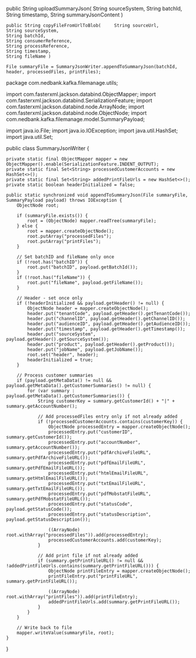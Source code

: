 public String uploadSummaryJson(     String sourceSystem,
    String batchId,
    String timestamp,
    String summaryJsonContent )

    public String copyFileFromUrlToBlob(     String sourceUrl,
    String sourceSystem,
    String batchId,
    String consumerReference,
    String processReference,
    String timestamp,
    String fileName )

    File summaryFile = SummaryJsonWriter.appendToSummaryJson(batchId, header, processedFiles, printFiles);
package com.nedbank.kafka.filemanage.utils;

import com.fasterxml.jackson.databind.ObjectMapper;
import com.fasterxml.jackson.databind.SerializationFeature;
import com.fasterxml.jackson.databind.node.ArrayNode;
import com.fasterxml.jackson.databind.node.ObjectNode;
import com.nedbank.kafka.filemanage.model.SummaryPayload;

import java.io.File;
import java.io.IOException;
import java.util.HashSet;
import java.util.Set;

public class SummaryJsonWriter {

    private static final ObjectMapper mapper = new ObjectMapper().enable(SerializationFeature.INDENT_OUTPUT);
    private static final Set<String> processedCustomerAccounts = new HashSet<>();
    private static final Set<String> addedPrintFileUrls = new HashSet<>();
    private static boolean headerInitialized = false;

    public static synchronized void appendToSummaryJson(File summaryFile, SummaryPayload payload) throws IOException {
        ObjectNode root;

        if (summaryFile.exists()) {
            root = (ObjectNode) mapper.readTree(summaryFile);
        } else {
            root = mapper.createObjectNode();
            root.putArray("processedFiles");
            root.putArray("printFiles");
        }

        // Set batchID and fileName only once
        if (!root.has("batchID")) {
            root.put("batchID", payload.getBatchId());
        }
        if (!root.has("fileName")) {
            root.put("fileName", payload.getFileName());
        }

        // Header - set once only
        if (!headerInitialized && payload.getHeader() != null) {
            ObjectNode header = mapper.createObjectNode();
            header.put("tenantCode", payload.getHeader().getTenantCode());
            header.put("channelID", payload.getHeader().getChannelID());
            header.put("audienceID", payload.getHeader().getAudienceID());
            header.put("timestamp", payload.getHeader().getTimestamp());
            header.put("sourceSystem", payload.getHeader().getSourceSystem());
            header.put("product", payload.getHeader().getProduct());
            header.put("jobName", payload.getJobName());
            root.set("header", header);
            headerInitialized = true;
        }

        // Process customer summaries
        if (payload.getMetaData() != null && payload.getMetaData().getCustomerSummaries() != null) {
            for (var summary : payload.getMetaData().getCustomerSummaries()) {
                String customerKey = summary.getCustomerId() + "|" + summary.getAccountNumber();

                // Add processedFiles entry only if not already added
                if (!processedCustomerAccounts.contains(customerKey)) {
                    ObjectNode processedEntry = mapper.createObjectNode();
                    processedEntry.put("customerID", summary.getCustomerId());
                    processedEntry.put("accountNumber", summary.getAccountNumber());
                    processedEntry.put("pdfArchiveFileURL", summary.getPdfArchiveFileURL());
                    processedEntry.put("pdfEmailFileURL", summary.getPdfEmailFileURL());
                    processedEntry.put("htmlEmailFileURL", summary.getHtmlEmailFileURL());
                    processedEntry.put("txtEmailFileURL", summary.getTxtEmailFileURL());
                    processedEntry.put("pdfMobstatFileURL", summary.getPdfMobstatFileURL());
                    processedEntry.put("statusCode", payload.getStatusCode());
                    processedEntry.put("statusDescription", payload.getStatusDescription());

                    ((ArrayNode) root.withArray("processedFiles")).add(processedEntry);
                    processedCustomerAccounts.add(customerKey);
                }

                // Add print file if not already added
                if (summary.getPrintFileURL() != null && !addedPrintFileUrls.contains(summary.getPrintFileURL())) {
                    ObjectNode printFileEntry = mapper.createObjectNode();
                    printFileEntry.put("printFileURL", summary.getPrintFileURL());

                    ((ArrayNode) root.withArray("printFiles")).add(printFileEntry);
                    addedPrintFileUrls.add(summary.getPrintFileURL());
                }
            }
        }

        // Write back to file
        mapper.writeValue(summaryFile, root);
    }
}
